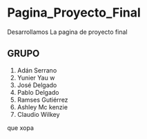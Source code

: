 # Pagina_Proyecto_Final
Desarrollamos La pagina de proyecto final
## GRUPO 
1. Adán Serrano
2. Yunier Yau w
3. José Delgado
4. Pablo Delgado
5. Ramses Gutiérrez
6. Ashley Mc kenzie
7. Claudio Wilkey

que xopa